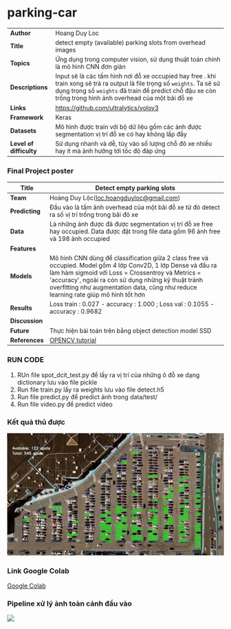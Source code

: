 # parking-car

|      | |
| ---------- |-------------------|
| **Author**       | Hoang Duy Loc|
| **Title**        | detect empty (available) parking slots from overhead images |
| **Topics**       | Ứng dụng trong computer vision, sử dụng thuật toán chính là mô hình CNN đơn giản|
| **Descriptions** | Input sẽ là các tấm hình nơi đỗ xe occupied hay free . khi train xong sẽ trả ra output là file trọng số ```weights```. Ta sẽ sử dụng trọng số ```weights``` đã train để predict chỗ đậu xe còn trống trong hình ảnh overhead của một bãi đỗ xe|
| **Links**        | https://github.com/ultralytics/yolov3|
| **Framework**    | Keras|
| **Datasets**     |Mô hình được train với bộ dữ liệu gồm các ảnh được segmentation vị trí đỗ xe có hay không lấp đầy|
| **Level of difficulty**|Sử dụng nhanh và dễ, tùy vào số lượng chỗ đõ xe nhiều hay ít mà ảnh hưởng tới tốc độ đáp ứng|

### Final Project poster
| **Title**      | Detect empty parking slots|
| ---------- |-------------------|
| **Team**       | Hoàng Duy Lộc(loc.hoangduyloc@gmail.com)|
| **Predicting** | Đầu vào là tấm ảnh overhead của một bãi đỗ xe từ đó detect ra số vị trí trống trong bãi đõ xe |
| **Data**       | Là những ảnh được đã được segmentation vị trí đỗ xe free hay occupied. Data được đặt trong file data gồm 96 ảnh free và 198 ảnh occupied|
| **Features**   | |
| **Models**     | Mô hình CNN dùng để classification giữa 2 class free và occupied. Model gồm 4 lớp Conv2D, 1 lớp Dense và đầu ra làm hàm sigmoid  với Loss = Crossentroy và Metrics = 'accuracy', ngoài ra còn sử dụng những kỹ thuật tránh overfitting như augmentation data, cũng như reduce learning rate giúp mô hình tốt hơn  |
| **Results**    | Loss train : 0.027 - accuracy : 1.000 ; Loss val : 0.1055 - accuracy : 0.9682  |
| **Discussion** | |
| **Future**     |Thực hiện bài toán trên bằng object detection model SSD|
|**References**  |[OPENCV tutorial](https://docs.opencv.org/master/d6/d00/tutorial_py_root.html)|

### RUN CODE
1. RUn file spot_dcit_test.py để lấy ra vị trí của những ô đỗ xe dạng dictionary lưu vào file pickle
2. Run file train.py lấy ra weights lưu vào file detect.h5 
3. Run file predict.py để predict ảnh trong data/test/
4. Run file video.py để predict video 

### Kết quả thủ được
<img src="https://github.com/DuyLocHoang/parking-car/blob/master/predict.jpg">

### Link Google Colab
[Google Colab](https://colab.research.google.com/drive/1JjrPr5MvfgNE-iEJ319S8Td1BeztObXY?usp=sharing)
### Pipeline xử lý ảnh toàn cảnh đầu vào 
<img src="https://lh4.googleusercontent.com/XitV4hQleXeRDYsHqJHfQbeinaq-arnVHDS4nWqJauMn0HYBRdJonNSQF1v1_dhLKG0kxXHjR6uWtOFNhaqmCHODNXPokG5tQoCvLR0S">

